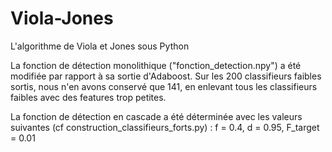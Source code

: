 # Viola-Jones
L'algorithme de Viola et Jones sous Python

La fonction de détection monolithique ("fonction_detection.npy") a été modifiée par rapport à sa 
sortie d'Adaboost. Sur les 200 classifieurs faibles sortis, nous n'en avons conservé que 141, en 
enlevant tous les classifieurs faibles avec des features trop petites.

La fonction de détection en cascade a été déterminée avec les valeurs suivantes (cf 
construction_classifieurs_forts.py) : f = 0.4, d = 0.95, F_target = 0.01
